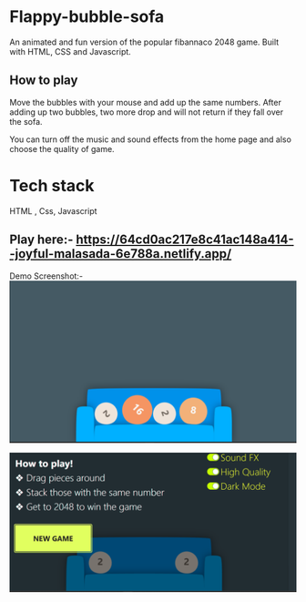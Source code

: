 # Flappy-bubble-sofa

An animated and fun version of the popular fibannaco 2048 game. Built with HTML, CSS and Javascript.


## How to play 

Move the bubbles with your mouse and add up the same numbers. After adding up two bubbles, two more drop and will not return if they fall over the sofa. 

You can turn off the music and sound effects from the home page and also choose the quality of game.


# Tech stack
HTML , Css, Javascript

## Play here:- https://64cd0ac217e8c41ac148a414--joyful-malasada-6e788a.netlify.app/

Demo Screenshot:-
![Alt text](image.png)

![Alt text](image-1.png)

